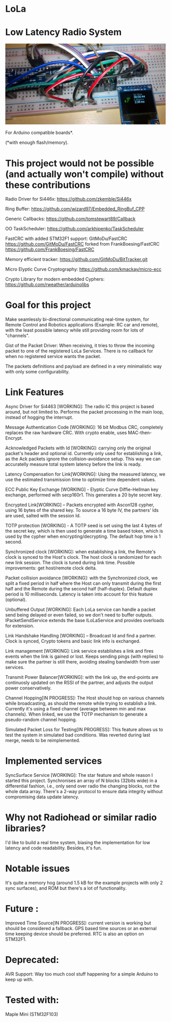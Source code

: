 # LoLa 

  

# Low Latency Radio System 

![](https://raw.githubusercontent.com/GitMoDu/LoLa/master/media/First_tests.jpg)



For Arduino compatible boards*.

(*with enough flash/memory). 
  

# This project would not be possible (and actually won't compile) without these contributions

 
Radio Driver for Si446x: https://github.com/zkemble/Si446x 

Ring Buffer: https://github.com/wizard97/Embedded_RingBuf_CPP 

Generic Callbacks: https://github.com/tomstewart89/Callback 

OO TaskScheduler: https://github.com/arkhipenko/TaskScheduler

FastCRC with added STM32F1 support: GitMoDu/FastCRC https://github.com/GitMoDu/FastCRC
    forked from FrankBoesing/FastCRC https://github.com/FrankBoesing/FastCRC

Memory efficient tracker: https://github.com/GitMoDu/BitTracker.git

Micro Elyptic Curve Cryptography: https://github.com/kmackay/micro-ecc

Crypto Library for modern embedded Cyphers: https://github.com/rweather/arduinolibs





# Goal for this project

Make seamlessly bi-directional communicating real-time system, for Remote Control and Robotics applications (Example: RC car and remote), with the least possible latency while still providing room for lots of "channels".

Gist of the Packet Driver: 
When receiving, it tries to throw the incoming packet to one of the registered LoLa Services. There is no callback for when no registered service wants the packet. 

The packets definitions and payload are defined in a very minimalistic way with only some configurability.
  


# Link Features

Async Driver for Si4463 [WORKING]: The radio IC this project is based around, but not limited to. Performs the packet processing in the main loop, instead of hogging the interrupt.

Message Authentication Code [WORKING]: 16 bit Modbus CRC, completely replaces the raw hardware CRC. With crypto enable, uses MAC-then-Encrypt.

Acknowledged Packets with Id [WORKING]: carrying only the original packet's header and optional id. Currently only used for establishing a link, as the Ack packets ignore the collision-avoidance setup. This way we can accuratelly measure total system latency before the link is ready.

Latency Compensation for Link[WORKING]: Using the measured latency, we use the estimated transmission time to optimize time dependent values.

ECC Public Key Exchange [WORKING] - Elyptic Curve Diffie-Hellman key exchange, performed with secp160r1. This generates a 20 byte secret key.

Encrypted Link[WORKING] – Packets encrypted with Ascon128 cypher, using 16 bytes of the shared key. To source a 16 byte IV, the partners' Ids are used, salted with the session Id.

TOTP protection [WORKING] - A TOTP seed is set using the last 4 bytes of the secret key, which is then used to generate a time based token, which is used by the cypher when encrypting/decrypting. The default hop time is 1 second.

Synchronized clock [WORKING]: when establishing a link, the Remote's clock is synced to the Host's clock. The host clock is randomized for each new link session. The clock is tuned during link time. Possible improvements: get host/remote clock delta.

Packet collision avoidance [WORKING]: with the Synchronized clock, we split a fixed period in half where the Host can only transmit during the first half and the Remote during the second half (half-duplex). Default duplex period is 10 milliseconds. Latency is taken into account for this feature (optional).

Unbuffered Output [WORKING]: Each LoLa service can handle a packet send being delayed or even failed, so we don't need to buffer outputs. IPacketSendService extends the base ILoLaService and provides overloads for extension.

Link Handshake Handling [WORKING] – Broadcast Id and find a partner. Clock is synced, Crypto tokens and basic link info is exchanged.

Link management [WORKING]: Link service establishes a link and fires events when the link is gained or lost. Keeps sending pings (with replies) to make sure the partner is still there, avoiding stealing bandwidth from user services.

Transmit Power Balancer[WORKING]: with the link up, the end-points are continuosly updated on the RSSI of the partner, and adjusts the output power conservatively.

Channel Hopping[IN PROGRESS]: The Host should hop on various channels while broadcasting, as should the remote while trying to establish a link. Currently it's using a fixed channel (average between min and max channels).
When linked, we use the TOTP mechanism to generate a pseudo-random channel hopping.

Simulated Packet Loss for Testing[IN PROGRESS]: This feature allows us to test the system in simulated bad conditions. Was reverted during last merge, needs to be reimplemented.


# Implemented services

SyncSurface Service [WORKING]: The star feature and whole reason I started this project. Synchronises an array of N blocks (32bits wide) in a differential fashion, i.e., only send over radio the changing blocks, not the whole data array. There's a 2-way protocol to ensure data integrity without compromising data update latency.


# Why not Radiohead or similar radio libraries? 

I'd like to build a real time system, biasing the implementation for low latency and code readability. Besides, it's fun. 

 


# Notable issues

It's quite a memory hog (around 1.5 kB for the example projects with only 2 sync surfaces), and ROM but there's a lot of functionality. 

 


# Future : 

Improved Time Source[IN PROGRESS]: current version is working but should be considered a fallback. GPS based time sources or an external time keeping device should be preferred. RTC is also an option on STM32F1.



# Deprecated:

AVR Support: Way too much cool stuff happening for a simple Arduino to keep up with.


# Tested with: 

Maple Mini (STM32F103)

